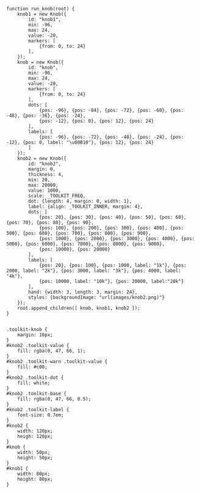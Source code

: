     function run_knob(root) {
        knob1 = new Knob({
            id: "knob1",
            min: -96,
            max: 24,
            value: -20,
            markers: [
                {from: 0, to: 24}
            ],
        });
        knob = new Knob({
            id: "knob",
            min: -96,
            max: 24,
            value: -20,
            markers: [
                {from: 0, to: 24}
            ],
            dots: [
                {pos: -96}, {pos: -84}, {pos: -72}, {pos: -60}, {pos: -48}, {pos: -36}, {pos: -24},
                {pos: -12}, {pos: 0}, {pos: 12}, {pos: 24}
            ],
            labels: [
                {pos: -96}, {pos: -72}, {pos: -48}, {pos: -24}, {pos: -12}, {pos: 0, label: "\u00B10"}, {pos: 12}, {pos: 24}
            ]
        });
        knob2 = new Knob({
            id: "knob2",
            margin: 0,
            thickness: 4,
            min: 20,
            max: 20000,
            value: 1000,
            scale: _TOOLKIT_FREQ,
            dot: {length: 4, margin: 0, width: 1},
            label: {align: _TOOLKIT_INNER, margin: 4},
            dots: [
                {pos: 20}, {pos: 30}, {pos: 40}, {pos: 50}, {pos: 60}, {pos: 70}, {pos: 80}, {pos: 90},
                {pos: 100}, {pos: 200}, {pos: 300}, {pos: 400}, {pos: 500}, {pos: 600}, {pos: 700}, {pos: 800}, {pos: 900},
                {pos: 1000}, {pos: 2000}, {pos: 3000}, {pos: 4000}, {pos: 5000}, {pos: 6000}, {pos: 7000}, {pos: 8000}, {pos: 9000},
                {pos: 10000}, {pos: 20000}
            ],
            labels: [
                {pos: 20}, {pos: 100}, {pos: 1000, label: "1k"}, {pos: 2000, label: "2k"}, {pos: 3000, label: "3k"}, {pos: 4000, label: "4k"},
                {pos: 10000, label: "10k"}, {pos: 20000, label:"20k"}
            ],
            hand: {width: 3, length: 3, margin: 24},
            styles: {backgroundImage: "url(images/knob2.png)"}
        });
        root.append_children([ knob, knob1, knob2 ]);
    }
<pre class='css prettyprint source'><code>
.toolkit-knob {
    margin: 10px;
}
#knob2 .toolkit-value {
    fill: rgba(0, 47, 66, 1);
}
#knob2 .toolkit-warn .toolkit-value {
    fill: #c00;
}
#knob2 .toolkit-dot {
    fill: white;
}
#knob2 .toolkit-base {
    fill: rgba(0, 47, 66, 0.5);
}
#knob2 .toolkit-label {
    font-size: 0.7em;
}
#knob2 {
    width: 120px;
    heigh: 120px;
}
#knob {
    width: 50px;
    height: 50px;
}
#knob1 {
    width: 80px;
    height: 80px;
}
</code></pre>
<script> prepare_example(); </script>
